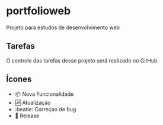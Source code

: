 # portfolioweb

Projeto para estudos de desenvolvimento web

## Tarefas

O controle das tarefas desse projeto será realizado no GitHub

## Ícones

- :package: Nova Funcionalidade
- :up: Atualização
- :beatle: Correçao de bug
- :checkered_flag: Release